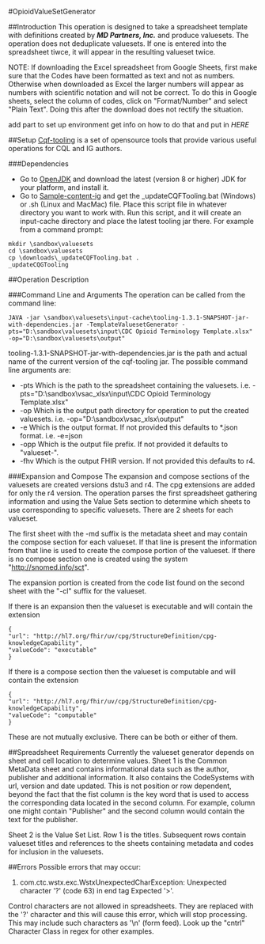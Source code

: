#OpioidValueSetGenerator

##Introduction
This operation is designed to take a spreadsheet template with definitions created by **_MD Partners, Inc._** and produce valuesets. The operation does not deduplicate valuesets. If one is entered into the spreadsheet tiwce, it will appear in the resulting valueset twice.

NOTE: If downloading the Excel spreadsheet from Google Sheets, first make sure that the Codes have been formatted as text and not as numbers. Otherwise when downloaded as Excel the larger numbers will appear as numbers with scientific notation and will not be correct.  To do this in Google sheets, select the column of codes, click on "Format/Number" and select "Plain Text". Doing this after the download does not rectify the situation.   

add part to set up environment get info on how to do that and put in *HERE*

##Setup
[Cqf-tooling](https://github.com/cqframework/cqf-tooling.git) is a set of opensource tools that provide various useful operations for CQL and IG authors.

###Dependencies
* Go to [OpenJDK](https://adoptopenjdk.net) and download the latest (version 8 or higher) JDK for your platform, and install it.
* Go to [Sample-content-ig](https://github.com/cqframework/sample-content-ig.git) and get the _updateCQFTooling.bat (Windows) or .sh (Linux and MacMac) file. Place this script file in whatever directory you want to work with. Run this script, and it will create an input-cache directory and place the latest tooling jar there. For example from a command prompt:
```
mkdir \sandbox\valuesets
cd \sandbox\valuesets
cp \downloads\_updateCQFTooling.bat .
_updateCQGTooling

```


##Operation Description

###Command Line and Arguments 
The operation can be called from the command line:
```
JAVA -jar \sandbox\valuesets\input-cache\tooling-1.3.1-SNAPSHOT-jar-with-dependencies.jar -TemplateValuesetGenerator -pts="D:\sandbox\valuesets\input\CDC Opioid Terminology Template.xlsx" -op="D:\sandbox\valuesets\output"
```
tooling-1.3.1-SNAPSHOT-jar-with-dependencies.jar is the path and actual name of the current version of the cqf-tooling jar. The possible command line arguments are:

* -pts Which is the path to the spreadsheet containing the valuesets. i.e. -pts="D:\sandbox\vsac_xlsx\input\CDC Opioid Terminology Template.xlsx"
* -op Which is the output path directory for operation to put the created valuesets. i.e. -op="D:\sandbox\vsac_xlsx\output"
* -e Which is the output format. If not provided this defaults to *.json format. i.e. -e=json
* -opp Which is the output file prefix. If not provided it defaults to "valueset-".
* -fhv Which is the output FHIR version. If not provided this defaults to r4.

###Expansion and Compose
The expansion and compose sections of the valuesets are created versions dstu3 and r4. The cpg extensions are added for only the r4 version. The operation parses the first spreadsheet gathering information and using the Value Sets section to determine which sheets to use corresponding to specific valuesets. There are 2 sheets for each valueset.

The first sheet with the -md suffix is the metadata sheet and may contain the compose section for each valueset. If that line is present the information from that line is used to create the compose portion  of the valueset. If there is no compose section one is created using the system "http://snomed.info/sct". 

The expansion portion is created from the code list found on the second sheet with the "-cl" suffix for the valueset.

If there is an expansion then the valueset is executable and will contain the extension 
```
{
"url": "http://hl7.org/fhir/uv/cpg/StructureDefinition/cpg-knowledgeCapability",
"valueCode": "executable"
}
```

If there is a compose section then the valueset is computable and will contain the extension 
```
{
"url": "http://hl7.org/fhir/uv/cpg/StructureDefinition/cpg-knowledgeCapability",
"valueCode": "computable"
}
```

These are not mutually exclusive. There can be both or either of them.

##Spreadsheet Requirements
Currently the valueset generator depends on sheet and cell location to determine values.
Sheet 1 is the Common MetaData sheet and contains informational data such as the author, publisher and additional information. It also contains the CodeSystems with url, version and date updated. This is not position or row dependent, beyond the fact that the fist column is the key word that is used to access the corresponding data located in the second column. For example, column one might contain "Publisher" and the second column would contain the text for the publisher. 

Sheet 2 is the Value Set List. Row 1 is the titles. Subsequent rows contain valueset titles and references to the sheets containing metadata and codes for inclusion in the valuesets. 


##Errors
Possible errors that may occur:
1. com.ctc.wstx.exc.WstxUnexpectedCharException: Unexpected character '?' (code 63) in end tag Expected '>'.
    
Control characters are not allowed in spreadsheets. They are replaced with the '?' character and this will cause this error, which will stop processing. This may include such characters as '\n' (form feed). Look up the "cntrl" Character Class in regex for other examples.  
